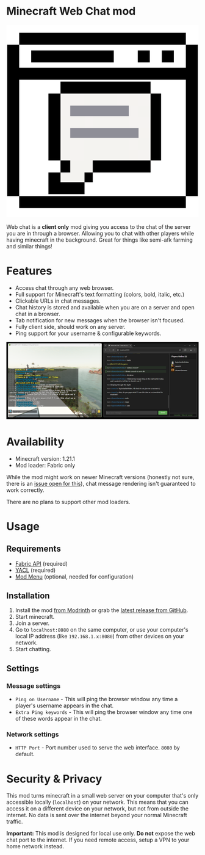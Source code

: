 # Minecraft Web Chat mod 

![Mod Icon](src/main/resources/assets/web-chat/icon.png)

Web chat is a **client only** mod giving you access to the chat of the server you are in through a browser. Allowing you to chat with other players while having minecraft in the background. Great for things like semi-afk farming and similar things!

# Features
- Access chat through any web browser.
- Full support for Minecraft's text formatting (colors, bold, italic, etc.)
- Clickable URLs in chat messages.
- Chat history is stored and available when you are on a server and open chat in a browser.
- Tab notification for new messages when the browser isn't focused.
- Fully client side, should work on any server.
- Ping support for your username & configurable keywords. 

![Demo screenshot](media/demo_screenshot.png)

# Availability 

- Minecraft version: 1.21.1
- Mod loader: Fabric only

While the mod might work on newer Minecraft versions (honestly not sure, there is an [issue open for this](https://github.com/creesch/minecraft-web-chat/issues/23)), chat message rendering isn't guaranteed to work correctly. 

There are no plans to support other mod loaders.

# Usage 

## Requirements
- [Fabric API](https://modrinth.com/mod/fabric-api) (required)
- [YACL](https://modrinth.com/mod/yacl) (required)
- [Mod Menu](https://modrinth.com/mod/modmenu) (optional, needed for configuration)

## Installation
1. Install the mod [from Modrinth](https://modrinth.com/mod/web-chat) or grab the [latest release from GitHub](https://github.com/creesch/minecraft-web-chat/releases).
2. Start minecraft.
3. Join a server.
4. Go to `localhost:8080` on the same computer, or use your computer's local IP address (like `192.168.1.x:8080`) from other devices on your network.
5. Start chatting.

## Settings 

### Message settings 

- `Ping on Username` - This will ping the browser window any time a player's username appears in the chat.
- `Extra Ping keywords` - This will ping the browser window any time one of these words appear in the chat.

### Network settings

- `HTTP Port` - Port number used to serve the web interface. `8080` by default. 


# Security & Privacy

This mod turns minecraft in a small web server on your computer that's only accessible locally (`localhost`) on your network. This means that you can access it on a different device on your network, but not from outside the internet. 
No data is sent over the internet beyond your normal Minecraft traffic. 

**Important:** This mod is designed for local use only. **Do not** expose the web chat port to the internet. If you need remote access, setup a VPN to your home network instead.

